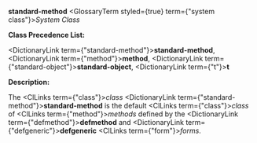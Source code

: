 **standard-method** <GlossaryTerm styled={true} term={"system class"}><i>System Class</i></GlossaryTerm> 



**Class Precedence List:** 



<DictionaryLink  term={"standard-method"}><b>standard-method</b></DictionaryLink>, <DictionaryLink  term={"method"}><b>method</b></DictionaryLink>, <DictionaryLink  term={"standard-object"}><b>standard-object</b></DictionaryLink>, <DictionaryLink  term={"t"}><b>t</b></DictionaryLink> 



**Description:** 



The <ClLinks  term={"class"}><i>class</i></ClLinks> <DictionaryLink  term={"standard-method"}><b>standard-method</b></DictionaryLink> is the default <ClLinks  term={"class"}><i>class</i></ClLinks> of <ClLinks  term={"method"}><i>methods</i></ClLinks> defined by the <DictionaryLink  term={"defmethod"}><b>defmethod</b></DictionaryLink> and <DictionaryLink  term={"defgeneric"}><b>defgeneric</b></DictionaryLink> <ClLinks  term={"form"}><i>forms</i></ClLinks>. 



